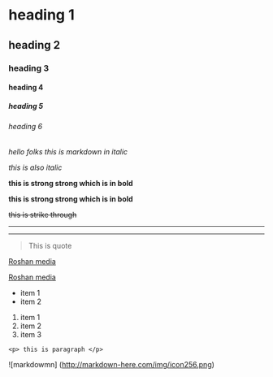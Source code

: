 <!--heading-->
# heading 1
## heading 2
### heading 3
#### heading 4
##### heading 5
###### heading 6


<!--italic-->
*hello folks this is markdown in italic*

_this is also italic_

<!--strong-->
**this is strong strong which is in bold**

__this is strong strong which is in bold__

<!--strikes-->
~~this is strike through~~

<!-- horizontal-->
---
___
<!--blockquote-->
> This is quote

<!-- links-->
[Roshan media](http://www.roshan.com)

[Roshan media](http://www.roshan.com "danger do not click hahahaha")

<!-- un orderted list-->

* item 1
* item 2


<!-- unordered list-->

1. item 1
1. item 2
1. item 3

<!-- inline code-->
`<p> this is paragraph </p>`


<!-- image-->

![markdowmn]
(http://markdown-here.com/img/icon256.png)